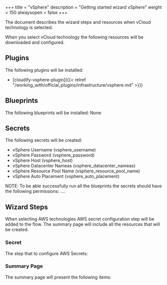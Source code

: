 +++
title = "vSphere"
description = "Getting started wizard vSphere"
weight = 150
alwaysopen = false
+++

The document describes the wizard steps and resources when vCloud technology is selected.

When you select vCloud technology the following resources will be downloaded and configured.

## Plugins

The following plugins will be installed:

* [cloudify-vsphere-plugin]({{< relref "/working_with/official_plugins/infrastructure/vsphere.md" >}})


## Blueprints

The following blueprints will be installed:
None

## Secrets

The following secrets will be created:

* vSphere Username (vsphere_username)
* vSphere Password (vsphere_password)
* vSphere Host (vsphere_host)
* vSphere Datacenter Nameas (vsphere_datacenter_nameas)
* vSphere Resource Pool Name (vsphere_resource_pool_name)
* vSphere Auto Placement (vsphere_auto_placement)

NOTE: To be able successfully run all the blueprints the secrets should have the following permissions:
....

## Wizard Steps

When selecting AWS technologies AWS secret configuration step will be added to the flow. The summary page will include all the resources that will be created.
 
### Secret

The step that to configure AWS Secrets:


### Summary Page

The summary page will present the following items:
